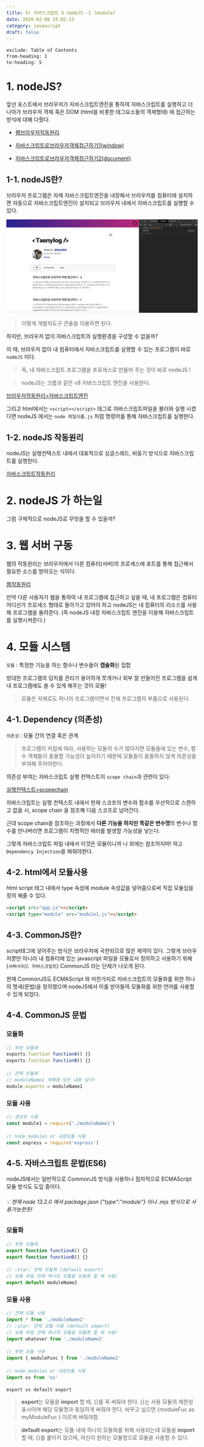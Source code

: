 ```yaml
---
title: 5) 자바스크립트 X nodeJS -1 (module)
date: 2020-02-08 15:02:13
category: javascript
draft: false
---
```


```toc
exclude: Table of Contents
from-heading: 1
to-heading: 5
```

# 1. nodeJS?

앞선 포스트에서 브라우저가 자바스크립트엔진을 통하여 자바스크립트를 실행하고 더나아가 브라우저 객체 혹은 DOM (html을 비롯한 태그요소들의 객체형태) 에 접근하는 방식에 대해 다뤘다.

- [웹브라우저작동원리](https://taeny.dev/environment/environment1_%EC%9B%B9%EB%B8%8C%EB%9D%BC%EC%9A%B0%EC%A0%80%EC%9E%91%EB%8F%99%EC%9B%90%EB%A6%AC/)

- [자바스크립트로브라우저객체접근하기1(window)](https://taeny.dev/environment/environment3_%EC%9E%90%EB%B0%94%EC%8A%A4%ED%81%AC%EB%A6%BD%ED%8A%B8%EB%A1%9C%EB%B8%8C%EB%9D%BC%EC%9A%B0%EC%A0%80%EA%B0%9D%EC%B2%B4%EC%A0%91%EA%B7%BC%ED%95%98%EA%B8%B01/)

- [자바스크립트로브라우저객체접근하기2(document)](https://taeny.dev/environment/environment4_%EC%9E%90%EB%B0%94%EC%8A%A4%ED%81%AC%EB%A6%BD%ED%8A%B8%EB%A1%9C%EB%B8%8C%EB%9D%BC%EC%9A%B0%EC%A0%80%EA%B0%9D%EC%B2%B4%EC%A0%91%EA%B7%BC%ED%95%98%EA%B8%B02/)

## 1-1. nodeJS란?

브라우저 프로그램은 자체 자바스크립트엔진을 내장해서 브라우저를 컴퓨터에 설치하면 자동으로 자바스크립트엔진이 설치되고 브라우저 내에서 자바스크립트를 실행할 수 있다.

![](./images/console.png)

> 이렇게 개발자도구 콘솔을 이용하면 된다.

하지만, 브라우저 없이 자바스크립트의 실행환경을 구성할 수 없을까?

이 때, 브라우저 없이 내 컴퓨터에서 자바스크립트를 실행할 수 있는 프로그램이 바로 `nodeJS` 이다.

> 즉, 내 자바스크립트 프로그램을 프로세스로 만들어 주는 것이 바로 nodeJS !

> nodeJS는 크롬과 같은 v8 자바스크립트 엔진을 사용한다.

[브라우저작동원리>자바스크립트엔진](https://taeny.dev/environment/environment1_%EC%9B%B9%EB%B8%8C%EB%9D%BC%EC%9A%B0%EC%A0%80%EC%9E%91%EB%8F%99%EC%9B%90%EB%A6%AC/#2-2-%EC%9E%90%EB%B0%94%EC%8A%A4%ED%81%AC%EB%A6%BD%ED%8A%B8%EC%97%94%EC%A7%84)

그리고 html에서는 `<script></script>` 태그로 자바스크립트파일을 불러와 실행 시켰다면 nodeJS 에서는 `node 파일이름.js` 처럼 명령어를 통해 자바스크립트를 실행한다.

## 1-2. nodeJS 작동원리

nodeJS는 실행컨텍스트 내에서 대표적으로 싱글스레드, 비동기 방식으로 자바스크립트를 실행한다.

[자바스크립트작동원리](http://localhost:8000/environment/environment2_%EC%9E%90%EB%B0%94%EC%8A%A4%ED%81%AC%EB%A6%BD%ED%8A%B8%EC%9E%91%EB%8F%99%EC%9B%90%EB%A6%AC/)

# 2. nodeJS 가 하는일

그럼 구체적으로 nodeJS로 무엇을 할 수 있을까?

# 3. 웹 서버 구동

웹의 작동원리는 브라우저에서 다른 컴퓨터(서버)의 프로세스에 포트를 통해 접근해서 필요한 소스를 받아오는 식이다.

[웹작동원리](https://taeny.dev/environment/environment1_%EC%9B%B9%EB%B8%8C%EB%9D%BC%EC%9A%B0%EC%A0%80%EC%9E%91%EB%8F%99%EC%9B%90%EB%A6%AC/#1-%EC%9B%B9-%EC%9E%91%EB%8F%99%EC%9B%90%EB%A6%AC)

만약 다른 사용자가 웹을 통하여 내 프로그램에 접근하고 싶을 때, 내 프로그램은 컴퓨터 어디선가 프로세스 형태로 돌아가고 있어야 하고 nodeJS는 내 컴퓨터의 리소스를 사용해 프로그램을 돌려준다. (즉 nodeJS 내장 자바스크립트 엔진을 이용해 자바스크립트를 실행시켜준다.)

# 4. 모듈 시스템

`모듈` : 특정한 기능을 하는 함수나 변수들이 **캡슐화**된 집합

방대한 프로그램의 덩치를 관리가 용이하게 쪼개거나 외부 잘 만들어진 프로그램을 쉽게 내 프로그램에도 쓸 수 있게 해주는 것이 모듈!

> 모듈은 자체로도 하나의 프로그램이면서 전체 프로그램의 부품으로 사용된다.

## 4-1. Dependency (의존성)

`의존성` : 모듈 간의 연결 혹은 관계

> 프로그램이 커짐에 따라, 사용하는 모듈의 수가 많아지면 모듈들에 있는 변수, 함수 객체들이 충돌할 가능성이 높아지기 때문에 모듈들이 충돌하지 않게 의존성을 부여해 주어야한다.

의존성 부여는 자바스크립트 실행 컨텍스트의 `scope chain`과 관련이 있다.

[실행컨텍스트>scopechain](https://taeny.dev/environment/env2_%EC%9E%90%EB%B0%94%EC%8A%A4%ED%81%AC%EB%A6%BD%ED%8A%B8%EC%9E%91%EB%8F%99%EC%9B%90%EB%A6%AC/#3-2-scope-chain)

자바스크립트는 실행 컨텍스트 내에서 현재 스코프의 변수와 함수를 우선적으로 스캔하고 없을 시, scope chain 을 참조해 다음 스코프로 넘어간다.

근데 scope chain을 참조하는 과정에서 **다른 기능을 하지만 똑같은 변수명**의 변수나 함수를 만나버리면 프로그램이 치명적인 에러를 발생할 가능성을 낳는다.

그렇게 자바스크립트 파일 내에서 이것은 모듈이니까 나 외에는 참조하지마! 하고 `Dependency Injection`을 해줘야한다.

## 4-2. html에서 모듈사용

html script 태그 내에서 type 속성에 module 속성값을 넣어줌으로써 직접 모듈임을 정의 해줄 수 있다.

```html
<script src="app.js"></script>
<script type="module" src="module1.js"></script>
```

## 4-3. CommonJS란?

script태그에 넣어주는 방식은 브라우저에 국한되므로 많은 제약이 있다. 그렇게 브라우저뿐만 아니라 내 컴퓨터에 있는 javascript 파일을 모듈로서 정의하고 사용하기 위해(`서버사이드 자바스크립트`) CommonJS 라는 단체가 나오게 된다.

현재 CommonJS도 ECMAScript 와 마찬가지로 자바스크립트의 모듈화를 위한 하나의 명세(문법)을 정의했으며 nodeJS에서 이를 받아들여 모듈화를 위한 언어를 사용할 수 있게 되었다.

## 4-4. CommonJS 문법

### 모듈화

```javascript
// 부분 모듈화
exports.function functionA() {}
exports.function functionB() {}

// 전체 모듈화
// moduleName1 객체에 모든 내용 담기!
module.exports = moduleName1
```

### 모듈 사용

```javascript
// 경로로 사용
const module1 = require('./moduleName1')

// node_modules or 내장모듈 사용
const express = require('express')
```

## 4-5. 자바스크립트 문법(ES6)

nodeJS에서는 일반적으로 CommonJS 방식을 사용하나 점차적으로 ECMAScript 모듈 방식도 도입 중이다.

###### :bulb: 현재 node 13.2.0 에서 package.json {"type":"module"} 이나 .mjs 방식으로 사용가능한듯!

### 모듈화

```javascript
// 부분 모듈화
export function functionA() {}
export function functionB() {}

// :star: 전체 모듈화 (default export)
// 보통 파일 안에 하나의 모듈을 모듈화 할 때 사용!
export default moduleName2
```

### 모듈 사용

```javascript
// 전체 모듈 사용
import * from './moduleName2'
// :star: 전체 모듈 사용 (default import)
// 보통 파일 안에 하나의 모듈을 모듈화 할 때 사용!
import whatever from './moduleName2'

// 부분 모듈 사용
import { moduleFunc } from './moduleName2'

// node_modules or 내장모듈 사용
import os from 'os'
```

`export vs default export`

> **export**는 모듈을 **import** 할 때, {}를 꼭 써줘야 한다. {}는 사용 모듈의 제한성 표시이며 해당 모듈명과 동일하게 써줘야 한다. 바꾸고 싶으면 {moduleFuc as myModuleFuc } 이르케 써줘야함.

> **default export**는 모듈 내에 하나의 모듈화를 위해 사용되는데 모듈을 **import** 할 때, {}를 붙이지 않으며, 자신이 원하는 모듈명으로 모듈을 사용할 수 있다.
